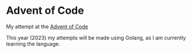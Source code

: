 # Advent of Code
My attempt at the [Advent of Code](https://adventofcode.com/)

This year (2023) my attempts will be made using Golang, as I am currently learning the language.
